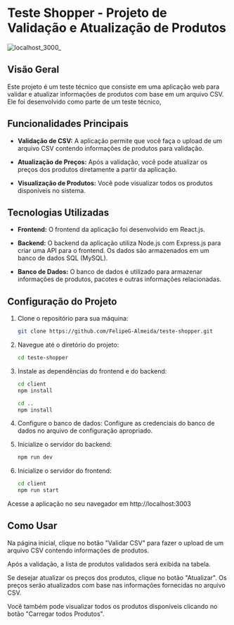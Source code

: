 # Teste Shopper - Projeto de Validação e Atualização de Produtos

![localhost_3000_](https://github.com/FelipeG-Almeida/teste-shopper/assets/73674044/82245ad9-fd34-421e-acfa-82e6553df24a)

## Visão Geral

Este projeto é um teste técnico que consiste em uma aplicação web para validar e atualizar informações de produtos com base em um arquivo CSV. Ele foi desenvolvido como parte de um teste técnico,

## Funcionalidades Principais

- **Validação de CSV:** A aplicação permite que você faça o upload de um arquivo CSV contendo informações de produtos para validação.

- **Atualização de Preços:** Após a validação, você pode atualizar os preços dos produtos diretamente a partir da aplicação.

- **Visualização de Produtos:** Você pode visualizar todos os produtos disponíveis no sistema.

## Tecnologias Utilizadas

- **Frontend:** O frontend da aplicação foi desenvolvido em React.js.

- **Backend:** O backend da aplicação utiliza Node.js com Express.js para criar uma API para o frontend. Os dados são armazenados em um banco de dados SQL (MySQL).

- **Banco de Dados:** O banco de dados é utilizado para armazenar informações de produtos, pacotes e outras informações relacionadas.

## Configuração do Projeto

1. Clone o repositório para sua máquina:

   ```bash
   git clone https://github.com/FelipeG-Almeida/teste-shopper.git

2. Navegue até o diretório do projeto:

   ```bash
   cd teste-shopper

3. Instale as dependências do frontend e do backend:

   ```bash
   cd client
   npm install
   
   cd ..
   npm install

4. Configure o banco de dados: Configure as credenciais do banco de dados no arquivo de configuração apropriado.

5. Inicialize o servidor do backend:

   ```bash
   npm run dev

6. Inicialize o servidor do frontend:

   ```bash
   cd client
   npm run start

Acesse a aplicação no seu navegador em http://localhost:3003

## Como Usar

Na página inicial, clique no botão "Validar CSV" para fazer o upload de um arquivo CSV contendo informações de produtos.

Após a validação, a lista de produtos validados será exibida na tabela.

Se desejar atualizar os preços dos produtos, clique no botão "Atualizar". Os preços serão atualizados com base nas informações fornecidas no arquivo CSV.

Você também pode visualizar todos os produtos disponíveis clicando no botão "Carregar todos Produtos".
